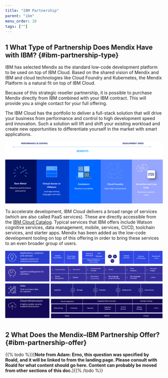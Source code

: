 ```yaml
---
title: "IBM Partnership"
parent: "ibm"
menu_order: 10
tags: [""]
---
```


## 1 What Type of Partnership Does Mendix Have with IBM? {#ibm-partnership-type}

IBM has selected Mendix as the standard low-code development platform to be used on top of IBM Cloud. Based on the shared vision of Mendix and IBM and cloud technologies like Cloud Foundry and Kubernetes, the Mendix Platform is a natural fit on top of IBM Cloud.

Because of this strategic reseller partnership, it is possible to purchase Mendix directly from IBM combined with your IBM contract. This will provide you a single contact for your full offering.  

The IBM Cloud has the portfolio to deliver a full-stack solution that will drive your business from performance and control to high development speed and innovation. Such a solution will lift and shift your existing workload and create new opportunities to differentiate yourself in the market with smart applications. 

![](attachments/ibmcloudoffering.png)

To accelerate development, IBM Cloud delivers a broad range of services (which are also called PaaS services). These are directly accessible from the [IBM Cloud Catalog](https://console.bluemix.net/catalog/). Typical services that IBM offers include Watson cognitive services, data management, mobile, services, CI/CD, toolchain services, and starter apps. Mendix has been added as the low-code development tooling on top of this offering in order to bring these services to an even broader group of users.   

![](attachments/service-offering-ibm-cloud.png) 

## 2  What Does the Mendix–IBM Partnership Offer? {#ibm-partnership-offer}

{{% todo %}}[**Note from Adam: Erno, this question was specified by Roald, and it will be linked to from the landing page. Please consult with Roald for what content should go here. Content can probably be moved from other sections of this doc.**]{{% /todo %}}
